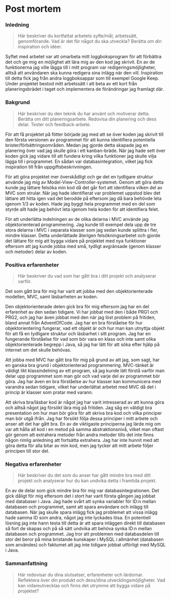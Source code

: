 # Post mortem

### Inledning

> Här beskriver du kortfattat arbetets syfte/mål, arbetssätt, genomförande. Vad är det för något du ska utveckla? Berätta om din inspiration och idéer.

Syftet med arbetet var att omarbeta mitt loggboksprogram för att förbättra det och ge mig en möjlighet att lära mig 
av den kod jag skrivit. En av de funktionerna jag ville lägga till i mitt program var redigeringsmöjligheter, alltså 
att användaren ska kunna redigera sina inlägg när den vill. Inspiration till detta fick jag från andra loggboksappar 
som till exempel Google Keep. Under projektet bestod mitt arbetssätt i att beta av ett kort från planeringsbrädet i 
taget och implementera de förändringar jag framlagt där.

### Bakgrund

> Här beskriver du den teknik du har använt och motiverar detta. Berätta om ditt planeringsarbete. Redovisa din planering och dess delar. Tester och feedback-arbete.

För att få projektet på fötter började jag med att se över koden jag skrivit till den första
versionen av programmet för att kunna identifiera potentiella brister/förbättringsområden. Medan jag gjorde detta
skapade jag en planering över vad jag skulle göra i ett kanban-bräde. När jag hade sett över koden gick jag vidare
till att fundera kring vilka funktioner jag skulle vilja lägga till i programmet. En sådan var databasintegration,
vilket jag fick inspiration till från uppgiftsbeskrivningen.

För att göra projektet mer överskådligt och ge det en tydligare struktur använde jag mig av 
Model-View-Controller-systemet. Genom att göra detta kunde jag lättare felsöka min kod då det går fort att 
identifiera vilken del av MVC som strular. När jag hade identifierat var problemet uppstod blev det lättare att 
hitta igen vad det berodde på eftersom jag då bara behövde leta igenom 1/3 av koden. Hade jag byggt hela programmet 
med en del som styrde allt hade jag behövt leta igenom hela koden för att identifiera felet.

För att underlätta indelningen av de olika delarna i MVC använde jag objektorienterad programmering. Jag kunde till 
exempel dela upp de tre stora delarna i MVC i separata klasser som jag sedan kunde splittra i fler, mindre klasser. 
Detta underlättade återigen felsökningsarbetet och gjorde det lättare för mig att bygga vidare på projektet med nya 
funktioner eftersom att jag kunde jobba med små, tydligt avgränsade (genom klasser och metoder) delar av koden.

### Positiva erfarenheter

> Här beskriver du vad som har gått bra i ditt projekt och analyserar varför.

Det som gått bra för mig har varit att jobba med den objektorienterade modellen, MVC, samt läsbarheten av koden.

Den objektorienterade delen gick bra för mig eftersom jag har en del erfarenhet av den sedan tidigare. Vi har jobbat 
med den i både PRG1 och PRG2, och jag har även jobbat med den när jag löst problem på fritiden, bland annat från 
AdventOfCode. Jag har en bra förståelse för hur objektorientering fungerar, vad ett objekt är och hur man kan 
utnyttja objekt för att få en tydligare struktur och läsbarhet i sitt program. Jag har en fungerande förståelse för 
vad som bör vara en klass och inte samt olika objektorienterade begrepp i Java, så jag har lätt för att söka efter 
hjälp på internet om det skulle behövas.

Att jobba med MVC har gått bra för mig på grund av att jag, som sagt, har en ganska bra grund i objektorienterad 
programmering. MVC-tänket är väldigt likt klassindelning av ett program, så jag kunde lätt förstå varför man delar 
upp programmet som man gör och vad varje del av programmet bör göra. Jag har även en bra förståelse av hur klasser 
kan kommunicera med varandra sedan tidigare, vilket har underlättat arbetet med MVC då det i princip är klasser som 
pratar med varann.

Att skriva bra/läsbar kod är något jag har varit intresserad av att kunna göra och alltså något jag försökt lära mig 
på fritiden. Jag såg en väldigt bra presentation om hur man bör göra för att skriva bra kod och vilka principer man 
bör utgå ifrån. Jag har försökt följa dessa principer i mitt arbete och anser att det har gått bra. En av de 
viktigaste principerna jag lärde mig om var att hålla all kod i en metod på samma abstraktionsnivå, vilket man 
oftast gör genom att extrahera metoder från andra metoder tills det inte finns någon rimlig anledning att fortsätta 
extrahera. Jag har inte hunnit med att göra detta för alla bitar av min kod, men jag tycker att mitt arbete följer 
principen till stor del.

### Negativa erfarenheter

> Här beskriver du det som du anser har gått mindre bra med ditt projekt och analyserar hur du kan undvika detta i framtida projekt.

En av de delar som gick mindre bra för mig var databasintegrationen. Det gick dåligt för mig eftersom det i 
stort har varit första gången jag jobbat med databaser i Java. Jag hade svårt att synka variabler för ID:n mellan 
databasen och programmet, samt att spara användare och inlägg till databasen. När jag skulle spara inlägg fick jag 
problemet att vissa inlägg hade samma ID som andra, något jag inte lyckades lösa. En potentiell lösning jag inte 
hann testa till detta är att spara inläggen direkt till databasen så fort de skapas och på så sätt undvika att 
behöva synka ID:n mellan databasen och programmet. Jag tror att problemen med databasdelen till stor del beror på 
mina bristande kunskaper i MySQL i allmänhet (databasen som användes) och faktumet att jag inte 
tidigare jobbat utförligt med MySQL i Java. 

### Sammanfattning

> Här redovisar du dina slutsatser, erfarenheter och lärdomar. Reflektera över din produkt och dess/dina utvecklingsmöjligheter. Vad kan vidareutvecklas och finns det utrymme att bygga vidare på projektet?

